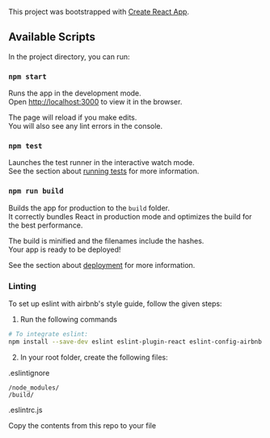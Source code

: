 This project was bootstrapped with [Create React App](https://github.com/facebook/create-react-app).

## Available Scripts

In the project directory, you can run:

### `npm start`

Runs the app in the development mode.<br>
Open [http://localhost:3000](http://localhost:3000) to view it in the browser.

The page will reload if you make edits.<br>
You will also see any lint errors in the console.

### `npm test`

Launches the test runner in the interactive watch mode.<br>
See the section about [running tests](https://facebook.github.io/create-react-app/docs/running-tests) for more information.

### `npm run build`

Builds the app for production to the `build` folder.<br>
It correctly bundles React in production mode and optimizes the build for the best performance.

The build is minified and the filenames include the hashes.<br>
Your app is ready to be deployed!

See the section about [deployment](https://facebook.github.io/create-react-app/docs/deployment) for more information.

### Linting

To set up eslint with airbnb's style guide, follow the given steps:

1. Run the following commands
```bash
# To integrate eslint:
npm install --save-dev eslint eslint-plugin-react eslint-config-airbnb eslint-plugin-import eslint-plugin-jsx-a11y
```
2. In your root folder, create the following files:<br />

.eslintignore
```
/node_modules/
/build/
```
.eslintrc.js

Copy the contents from this repo to your file